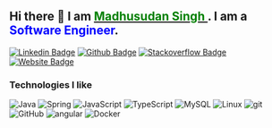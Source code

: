 ## Hi there 👋 I am [<span style="color:green"> Madhusudan Singh </span>](https://mss.bnxn.live). I am a <span style="color:blue">Software Engineer</span>.

[![Linkedin Badge](https://img.shields.io/badge/-madhusudan-blue?logo=Linkedin&logoColor=white&link=https://www.linkedin.com/in/madhusudan0/)](https://www.linkedin.com/in/madhusudan0/)
[![Github Badge](https://img.shields.io/badge/-fervid_cloud-black?logo=github&logoColor=white&link=https://github.com/fervid-cloud)](https://github.com/fervid-cloud)
[![Stackoverflow Badge](https://img.shields.io/badge/-mss-%23BCBBBB?logo=stackoverflow&logoColor=#F69950&link=https://stackoverflow.com/users/7551092/mss)](https://stackoverflow.com/users/7551092/mss)
[![Website Badge](https://img.shields.io/badge/-mss.bnxn.live-blue?style=flat-square&logo=google-chrome&logoColor=white&link=https://mss.bnxn.live)](https://mss.bnxn.live)

<h3>Technologies I like</h3>
<p>
  <img alt="Java" src="https://img.shields.io/badge/-Java-white?style=flat-square&logo=java&logoColor=brown" />

  <img alt="Spring" src="https://img.shields.io/badge/-Spring-white?style=flat-square&logo=Spring&logoColor=6DB33F" />

<img alt="JavaScript" src="https://img.shields.io/badge/-JavaScript-white?style=flat-square&logo=JavaScript&logoColor=yellow" />

<img alt="TypeScript" src="https://img.shields.io/badge/-TypeScript-white?style=flat-square&logo=TypeScript&logoColor=blue" />

<img alt="MySQL" src="https://img.shields.io/badge/-MySQL-white?style=flat-square&logo=MySQL&logoColor=00758F" />


  <img alt="Linux" src="https://img.shields.io/badge/-Linux-white?style=flat-square&logo=Linux&logoColor=black" />

  <img alt="git" src="https://img.shields.io/badge/-Git-white?style=flat-square&logo=git&logoColor=F05032" />

  <img alt="GitHub" src="https://img.shields.io/badge/-GitHub-white?style=flat-square&logo=GitHub&logoColor=181717" />

  <img alt="angular" src="https://img.shields.io/badge/-Angular-white?style=flat-square&logo=angular&logoColor=DD0031" />

  <img alt="Docker" src="https://img.shields.io/badge/-Docker-white?style=flat-square&logo=docker&logoColor=46a2f1" />



[comment]: <> (  <img alt="Python" src="https://img.shields.io/badge/-Python-3776AB?style=flat-square&logo=Python&logoColor=white" />)

[comment]: <> (  <img alt="Django" src="https://img.shields.io/badge/-Django-092E20?style=flat-square&logo=Django&logoColor=white" />)


[comment]: <> (  <img alt="Kubernetes" src="https://img.shields.io/badge/-Kubernetes-326CE5?style=flat-square&logo=Kubernetes&logoColor=white" />)

[comment]: <> (  <img alt="AWS" src="https://img.shields.io/badge/-AWS-232F3E?style=flat-square&logo=amazon-aws&logoColor=white" />)

[comment]: <> (  <img alt="NGINX" src="https://img.shields.io/badge/-NGINX-269539?style=flat-square&logo=NGINX&logoColor=white" />)


[comment]: <> (  <img alt="Cassandra" src="https://img.shields.io/badge/-Cassandra-1287B1?style=flat-square&logo=apache-Cassandra&logoColor=white" />)


</p>


<!--
**fervid-cloud/madhusudan singh** is a ✨ _special_ ✨ repository because its `README.md` (this file) appears on your GitHub profile.

Here are some ideas to get you started:

- 🔭 I’m currently working on ...
- 🌱 I’m currently learning ...
- 👯 I’m looking to collaborate on ...
- 🤔 I’m looking for help with ...
- 💬 Ask me about ...
- 📫 How to reach me: ...
- 😄 Pronouns: ...
- ⚡ Fun fact: ...
-->
